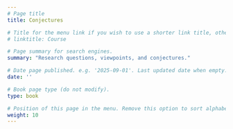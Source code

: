 ```yaml
---
# Page title
title: Conjectures

# Title for the menu link if you wish to use a shorter link title, otherwise remove this option.
# linktitle: Course

# Page summary for search engines.
summary: "Research questions, viewpoints, and conjectures."

# Date page published. e.g. '2025-09-01'. Last updated date when empty.
date: ''

# Book page type (do not modify).
type: book

# Position of this page in the menu. Remove this option to sort alphabetically.
weight: 10
---
```

